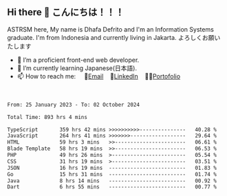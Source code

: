 ## Hi there 👋 こんにちは！！！
ASTRSM here, My name is Dhafa Defrito and I'm an Information Systems graduate. I'm from Indonesia and currently living in Jakarta. よろしくお願いたします

- 🔭 I’m a proficient front-end web developer.
- 🌱 I’m currently learning Japanese(日本語).
- 📫 How to reach me: &nbsp;&nbsp;&nbsp;&nbsp;📧[Email](ddefrito@gmail.com)&nbsp;&nbsp;&nbsp;&nbsp;💼[LinkedIn](https://www.linkedin.com/in/dhafa-defrita-rama-yudistira-9357a9229/)&nbsp;&nbsp;&nbsp;&nbsp;👨‍🎨[Portofolio](https://ddefrito.vercel.app/)
<br>
<!-- <p align="left">
<a href="https://github.com/ASTRSM">
  <img height="180em" src="https://github-readme-stats-eight-theta.vercel.app/api?username=ASTRSM&show_icons=true&theme=dracula&include_all_commits=true&count_private=true"/>
  <img height="180em" src="https://github-readme-stats-eight-theta.vercel.app/api/top-langs/?username=ASTRSM&layout=compact&langs_count=8&theme=dracula"/>
</a>
</p> -->

<!--START_SECTION:waka-->

```txt
From: 25 January 2023 - To: 02 October 2024

Total Time: 893 hrs 4 mins

TypeScript       359 hrs 42 mins >>>>>>>>>>---------------   40.28 %
JavaScript       264 hrs 41 mins >>>>>>>------------------   29.64 %
HTML             59 hrs 3 mins   >>-----------------------   06.61 %
Blade Template   58 hrs 19 mins  >>-----------------------   06.53 %
PHP              49 hrs 26 mins  >------------------------   05.54 %
CSS              31 hrs 19 mins  >------------------------   03.51 %
JSON             16 hrs 19 mins  -------------------------   01.83 %
Go               15 hrs 31 mins  -------------------------   01.74 %
Java             8 hrs 14 mins   -------------------------   00.92 %
Dart             6 hrs 55 mins   -------------------------   00.77 %
```

<!--END_SECTION:waka-->
